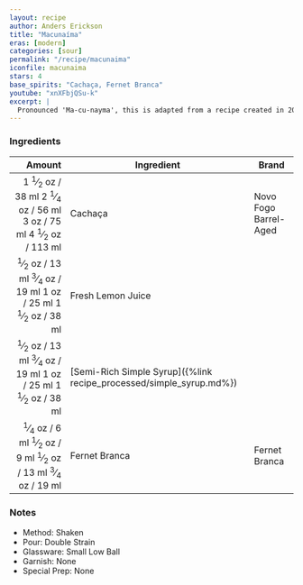 ```yaml
---
layout: recipe
author: Anders Erickson
title: "Macunaíma"
eras: [modern]
categories: [sour]
permalink: "/recipe/macunaima"
iconfile: macunaima
stars: 4
base_spirits: "Cachaça, Fernet Branca"
youtube: "xnXFbjQSu-k"
excerpt: |
  Pronounced 'Ma-cu-nayma', this is adapted from a recipe created in 2014 by Arnaldo Hirai at his Boca de Ouro bar in São Paulo, Brazil. According to Arnaldo, his recipe started to take shape in 2014 and was almost called Caxirola, after the rattle created by Carlinhos Brown to be the official musical instrument for the World Cup in Brazil later that year.
---
```


### Ingredients

|                                                                                                                                                                                                                                                                                             Amount | Ingredient                                                          | Brand                 |
| -------------------------------------------------------------------------------------------------------------------------------------------------------------------------------------------------------------------------------------------------------------------------------------------------: | ------------------------------------------------------------------- | --------------------- |
|                          <span class="onex active">1 <sup>1</sup>&frasl;<sub>2</sub> oz / 38 ml</span> <span class="onehalfx">2 <sup>1</sup>&frasl;<sub>4</sub> oz / 56 ml</span> <span class="twox">3 oz / 75 ml</span> <span class="threex">4 <sup>1</sup>&frasl;<sub>2</sub> oz / 113 ml</span> | Cachaça                                                             | Novo Fogo Barrel-Aged |
|                             <span class="onex active"> <sup>1</sup>&frasl;<sub>2</sub> oz / 13 ml</span> <span class="onehalfx"> <sup>3</sup>&frasl;<sub>4</sub> oz / 19 ml</span> <span class="twox">1 oz / 25 ml</span> <span class="threex">1 <sup>1</sup>&frasl;<sub>2</sub> oz / 38 ml</span> | Fresh Lemon Juice                                                   |
|                             <span class="onex active"> <sup>1</sup>&frasl;<sub>2</sub> oz / 13 ml</span> <span class="onehalfx"> <sup>3</sup>&frasl;<sub>4</sub> oz / 19 ml</span> <span class="twox">1 oz / 25 ml</span> <span class="threex">1 <sup>1</sup>&frasl;<sub>2</sub> oz / 38 ml</span> | [Semi-Rich Simple Syrup]({%link recipe_processed/simple_syrup.md%}) |
| <span class="onex active"> <sup>1</sup>&frasl;<sub>4</sub> oz / 6 ml</span> <span class="onehalfx"> <sup>1</sup>&frasl;<sub>2</sub> oz / 9 ml</span> <span class="twox"> <sup>1</sup>&frasl;<sub>2</sub> oz / 13 ml</span> <span class="threex"> <sup>3</sup>&frasl;<sub>4</sub> oz / 19 ml</span> | Fernet Branca                                                       | Fernet Branca         |

### Notes

- Method: Shaken
- Pour: Double Strain
- Glassware: Small Low Ball
- Garnish: None
- Special Prep: None

<script type="application/ld+json">
{
  "@context": "https://schema.org",
  "@type": "Recipe",
  "author": "{{ page.author }}",
  "description": "{{ page.excerpt | strip_html | replace: '"', "'" }}",
  "image": "{%- for ingredient in site.data[page.iconfile].images.ingredient limit: 1 -%}{{ ingredient.url }}{%- endfor -%}",
  "recipeIngredient": [  " 1.5 oz Cachaça",
  " 0.5 oz Fresh Lemon Juice",
  " 0.5 oz Semi-Rich Simple Syrup",
  "0.25 oz Fernet Branca"],
  "name": "{{ page.title }}",
  "recipeInstructions": "  {
    '@type': 'HowToStep',
    'text': '- Method: Shaken
'
  },  {
    '@type': 'HowToStep',
    'text': '- Pour: Double Strain
'
  },  {
    '@type': 'HowToStep',
    'text': '- Glassware: Small Low Ball
'
  },  {
    '@type': 'HowToStep',
    'text': '- Garnish: None
'
  },  {
    '@type': 'HowToStep',
    'text': '- Special Prep: None
'
  }",
  "recipeYield": "1 cocktail",
  "recipeCategory": "cocktail"
}
</script>
